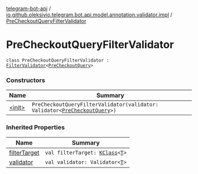 [telegram-bot-api](../../index.md) / [io.github.oleksivio.telegram.bot.api.model.annotation.validator.impl](../index.md) / [PreCheckoutQueryFilterValidator](./index.md)

# PreCheckoutQueryFilterValidator

`class PreCheckoutQueryFilterValidator : `[`FilterValidator`](../../io.github.oleksivio.telegram.bot.api.model.annotation.validator/-filter-validator/index.md)`<`[`PreCheckoutQuery`](../../io.github.oleksivio.telegram.bot.api.model.objects.payments/-pre-checkout-query/index.md)`>`

### Constructors

| Name | Summary |
|---|---|
| [&lt;init&gt;](-init-.md) | `PreCheckoutQueryFilterValidator(validator: Validator<`[`PreCheckoutQuery`](../../io.github.oleksivio.telegram.bot.api.model.objects.payments/-pre-checkout-query/index.md)`>)` |

### Inherited Properties

| Name | Summary |
|---|---|
| [filterTarget](../../io.github.oleksivio.telegram.bot.api.model.annotation.validator/-filter-validator/filter-target.md) | `val filterTarget: `[`KClass`](https://kotlinlang.org/api/latest/jvm/stdlib/kotlin.reflect/-k-class/index.html)`<`[`T`](../../io.github.oleksivio.telegram.bot.api.model.annotation.validator/-filter-validator/index.md#T)`>` |
| [validator](../../io.github.oleksivio.telegram.bot.api.model.annotation.validator/-filter-validator/validator.md) | `val validator: Validator<`[`T`](../../io.github.oleksivio.telegram.bot.api.model.annotation.validator/-filter-validator/index.md#T)`>` |
